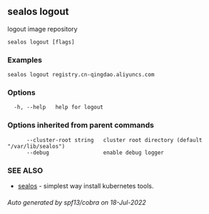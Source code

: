 ## sealos logout

logout image repository

```
sealos logout [flags]
```

### Examples

```
sealos logout registry.cn-qingdao.aliyuncs.com
```

### Options

```
  -h, --help   help for logout
```

### Options inherited from parent commands

```
      --cluster-root string   cluster root directory (default "/var/lib/sealos")
      --debug                 enable debug logger
```

### SEE ALSO

* [sealos](sealos.md)	 - simplest way install kubernetes tools.

###### Auto generated by spf13/cobra on 18-Jul-2022
